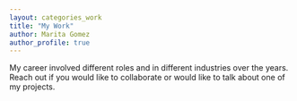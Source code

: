 ```yaml
---
layout: categories_work
title: "My Work"
author: Marita Gomez
author_profile: true
---
```


My career involved different roles and in different industries over the years. Reach out if you would like to collaborate or would like to talk about one of my projects.